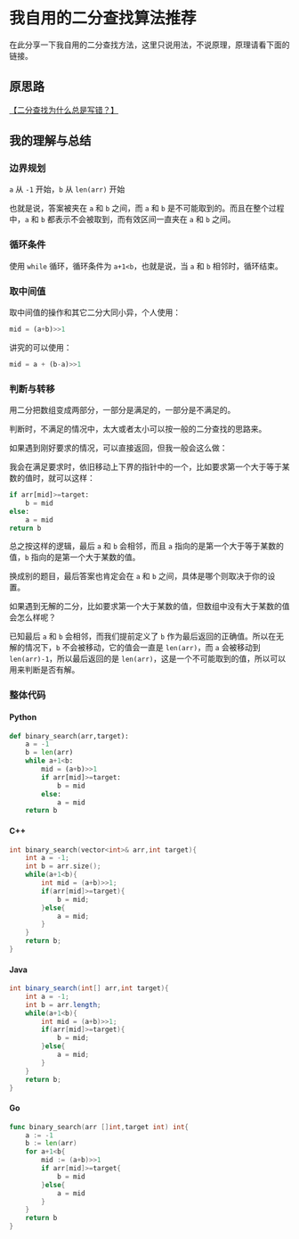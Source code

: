 # 我自用的二分查找算法推荐

在此分享一下我自用的二分查找方法，这里只说用法，不说原理，原理请看下面的链接。

## 原思路

[【二分查找为什么总是写错？】](https://www.bilibili.com/video/BV1d54y1q7k7/?share_source=copy_web&vd_source=ee5f5f62deebaad2520d5495cba1bc3f)

## 我的理解与总结

### 边界规划

`a` 从 `-1` 开始，`b` 从 `len(arr)` 开始

也就是说，答案被夹在 `a` 和 `b` 之间，而 `a` 和 `b` 是不可能取到的。而且在整个过程中，`a` 和 `b` 都表示不会被取到，而有效区间一直夹在 `a` 和 `b` 之间。

### 循环条件

使用 `while` 循环，循环条件为 `a+1<b`，也就是说，当 `a` 和 `b` 相邻时，循环结束。

### 取中间值

取中间值的操作和其它二分大同小异，个人使用：

```python
mid = (a+b)>>1
```

讲究的可以使用：

```python
mid = a + (b-a)>>1
```

### 判断与转移

用二分把数组变成两部分，一部分是满足的，一部分是不满足的。

判断时，不满足的情况中，太大或者太小可以按一般的二分查找的思路来。

如果遇到刚好要求的情况，可以直接返回，但我一般会这么做：

我会在满足要求时，依旧移动上下界的指针中的一个，比如要求第一个大于等于某数的值时，就可以这样：

```python
if arr[mid]>=target:
    b = mid
else:
    a = mid
return b
```

总之按这样的逻辑，最后 `a` 和 `b` 会相邻，而且 `a` 指向的是第一个大于等于某数的值，`b` 指向的是第一个大于某数的值。

换成别的题目，最后答案也肯定会在 `a` 和 `b` 之间，具体是哪个则取决于你的设置。

如果遇到无解的二分，比如要求第一个大于某数的值，但数组中没有大于某数的值会怎么样呢？

已知最后 `a` 和 `b` 会相邻，而我们提前定义了 `b` 作为最后返回的正确值。所以在无解的情况下，`b` 不会被移动，它的值会一直是 `len(arr)`，而 `a` 会被移动到 `len(arr)-1`，所以最后返回的是 `len(arr)`，这是一个不可能取到的值，所以可以用来判断是否有解。

### 整体代码

#### Python

```python
def binary_search(arr,target):
    a = -1
    b = len(arr)
    while a+1<b:
        mid = (a+b)>>1
        if arr[mid]>=target:
            b = mid
        else:
            a = mid
    return b
```

#### C++

```cpp
int binary_search(vector<int>& arr,int target){
    int a = -1;
    int b = arr.size();
    while(a+1<b){
        int mid = (a+b)>>1;
        if(arr[mid]>=target){
            b = mid;
        }else{
            a = mid;
        }
    }
    return b;
}
```

#### Java

```java
int binary_search(int[] arr,int target){
    int a = -1;
    int b = arr.length;
    while(a+1<b){
        int mid = (a+b)>>1;
        if(arr[mid]>=target){
            b = mid;
        }else{
            a = mid;
        }
    }
    return b;
}
```

#### Go

```go
func binary_search(arr []int,target int) int{
    a := -1
    b := len(arr)
    for a+1<b{
        mid := (a+b)>>1
        if arr[mid]>=target{
            b = mid
        }else{
            a = mid
        }
    }
    return b
}
```
